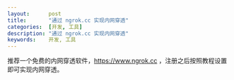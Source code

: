 ```yaml
---
layout:      post
title:       "通过 ngrok.cc 实现内网穿透"
categories:  [开发, 工具]
description: "通过 ngrok.cc 实现内网穿透"
keywords:    开发, 工具
---
```


推荐一个免费的内网穿透软件，https://www.ngrok.cc ，注册之后按照教程设置即可实现内网穿透。

